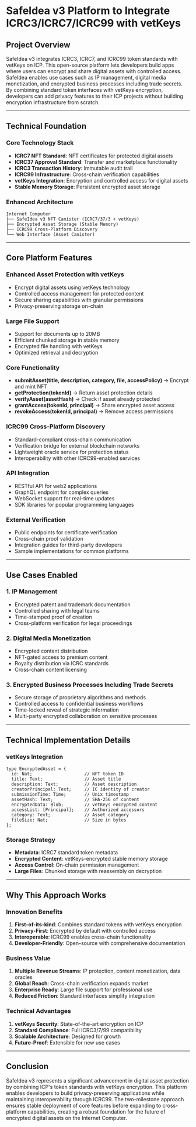 # SafeIdea v3 Platform to Integrate ICRC3/ICRC7/ICRC99 with vetKeys

## Project Overview

SafeIdea v3 integrates ICRC3, ICRC7, and ICRC99 token standards with vetKeys on ICP. This open-source platform lets developers build apps where users can encrypt and share digital assets with controlled access. SafeIdea enables use cases such as IP management, digital media monetization, and encrypted business processes including trade secrets. By combining standard token interfaces with vetKeys encryption, developers can add privacy features to their ICP projects without building encryption infrastructure from scratch.

---

## Technical Foundation

### Core Technology Stack
- **ICRC7 NFT Standard**: NFT certificates for protected digital assets
- **ICRC37 Approval Standard**: Transfer and marketplace functionality  
- **ICRC3 Transaction History**: Immutable audit trail
- **ICRC99 Infrastructure**: Cross-chain verification capabilities
- **vetKeys Integration**: Encryption and controlled access for digital assets
- **Stable Memory Storage**: Persistent encrypted asset storage

### Enhanced Architecture
```
Internet Computer
├── SafeIdea v3 NFT Canister (ICRC7/37/3 + vetKeys)
├── Encrypted Asset Storage (Stable Memory)
├── ICRC99 Cross-Platform Discovery
└── Web Interface (Asset Canister)
```

---

## Core Platform Features

### Enhanced Asset Protection with vetKeys
- Encrypt digital assets using vetKeys technology
- Controlled access management for protected content
- Secure sharing capabilities with granular permissions
- Privacy-preserving storage on-chain

### Large File Support
- Support for documents up to 20MB
- Efficient chunked storage in stable memory
- Encrypted file handling with vetKeys
- Optimized retrieval and decryption

### Core Functionality
- **submitAsset(title, description, category, file, accessPolicy)** → Encrypt and mint NFT
- **getProtection(tokenId)** → Return asset protection details
- **verifyAsset(assetHash)** → Check if asset already protected
- **grantAccess(tokenId, principal)** → Share encrypted asset access
- **revokeAccess(tokenId, principal)** → Remove access permissions

### ICRC99 Cross-Platform Discovery
- Standard-compliant cross-chain communication
- Verification bridge for external blockchain networks
- Lightweight oracle service for protection status
- Interoperability with other ICRC99-enabled services

### API Integration
- RESTful API for web2 applications
- GraphQL endpoint for complex queries
- WebSocket support for real-time updates
- SDK libraries for popular programming languages

### External Verification
- Public endpoints for certificate verification
- Cross-chain proof validation
- Integration guides for third-party developers
- Sample implementations for common platforms

---

## Use Cases Enabled

### 1. IP Management
- Encrypted patent and trademark documentation
- Controlled sharing with legal teams
- Time-stamped proof of creation
- Cross-platform verification for legal proceedings

### 2. Digital Media Monetization
- Encrypted content distribution
- NFT-gated access to premium content
- Royalty distribution via ICRC standards
- Cross-chain content licensing

### 3. Encrypted Business Processes Including Trade Secrets
- Secure storage of proprietary algorithms and methods
- Controlled access to confidential business workflows
- Time-locked reveal of strategic information
- Multi-party encrypted collaboration on sensitive processes

---

## Technical Implementation Details

### vetKeys Integration
```motoko
type EncryptedAsset = {
  id: Nat;                    // NFT token ID
  title: Text;                // Asset title
  description: Text;          // Asset description  
  creatorPrincipal: Text;     // IC identity of creator
  submissionTime: Time;       // Unix timestamp
  assetHash: Text;            // SHA-256 of content
  encryptedData: Blob;        // vetKeys encrypted content
  accessList: [Principal];    // Authorized accessors
  category: Text;             // Asset category
  fileSize: Nat;              // Size in bytes
};
```

### Storage Strategy
- **Metadata**: ICRC7 standard token metadata
- **Encrypted Content**: vetKeys-encrypted stable memory storage
- **Access Control**: On-chain permission management
- **Large Files**: Chunked storage with reassembly on decryption

---

## Why This Approach Works

### Innovation Benefits
1. **First-of-its-kind**: Combines standard tokens with vetKeys encryption
2. **Privacy-First**: Encrypted by default with controlled access
3. **Interoperable**: ICRC99 enables cross-chain functionality
4. **Developer-Friendly**: Open-source with comprehensive documentation

### Business Value
1. **Multiple Revenue Streams**: IP protection, content monetization, data oracles
2. **Global Reach**: Cross-chain verification expands market
3. **Enterprise Ready**: Large file support for professional use
4. **Reduced Friction**: Standard interfaces simplify integration

### Technical Advantages
1. **vetKeys Security**: State-of-the-art encryption on ICP
2. **Standard Compliance**: Full ICRC3/7/99 compatibility
3. **Scalable Architecture**: Designed for growth
4. **Future-Proof**: Extensible for new use cases

---

## Conclusion

SafeIdea v3 represents a significant advancement in digital asset protection by combining ICP's token standards with vetKeys encryption. This platform enables developers to build privacy-preserving applications while maintaining interoperability through ICRC99. The two-milestone approach ensures stable deployment of core features before expanding to cross-platform capabilities, creating a robust foundation for the future of encrypted digital assets on the Internet Computer.
